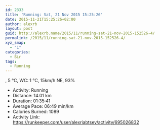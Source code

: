 ```yaml
---
id: 2333
title: 'Running: Sat, 21 Nov 2015 15:25:26'
date: 2015-11-21T15:25:26+02:00
author: alexrb
layout: post
guid: http://alexrb.name/2015/11/running-sat-21-nov-2015-152526-4/
permalink: /2015/11/running-sat-21-nov-2015-152526-4/
xyz_smap:
  - "1"
categories:
  - Біг
tags:
  - Running
---
```

, 5 &deg;C, WC: 1 &deg;C, 15km/h NE, 93%

<ul class="rk-list">
  <li class="rk-activity">
    Activity: Running
  </li>
  <li class="rk-distance">
    Distance: 14.01 km
  </li>
  <li class="rk-duration">
    Duration: 01:35:41
  </li>
  <li class="rk-avg-pace">
    Average Pace: 06:49 min/km
  </li>
  <li class="rk-calories">
    Calories Burned: 1089
  </li>
  <li class="rk-activity-link">
    Activity Link: <a href="https://runkeeper.com/user/alexriabtsev/activity/695026832">https://runkeeper.com/user/alexriabtsev/activity/695026832</a>
  </li>
</ul>